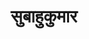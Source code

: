 ---
title: सुबाहुकुमार

type: chapter

order:
  cat: anga
  aagam: 
    position: 11
    depth: 1
  book: 
    position: 2
    depth: 2
  chapter: 
    position: 1
    depth: 3

parent:
  type: book

children:
  type: sutra
  count: 10

---